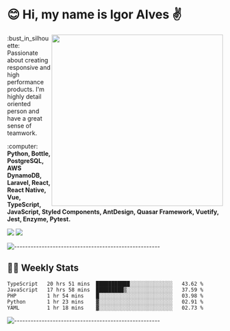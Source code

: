 # :blush: Hi, my name is Igor Alves :v:

<img src="https://github-readme-stats.vercel.app/api?username=iguit0&show_icons=true&count_private=true&theme=onedark" min-width="400px" max-width="400px" width="400px" align="right" />

<p align="left"> 
  :bust_in_silhouette: Passionate about creating responsive and high performance products.
  I'm highly detail oriented person and have a great sense of teamwork.
</p>

<p align="left">
  :computer: <strong>Python, Bottle, PostgreSQL, AWS DynamoDB, Laravel, React, React Native, Vue, TypeScript, JavaScript, Styled Components, AntDesign, Quasar Framework, Vuetify, Jest, Enzyme, Pytest.</strong>
</p>

<p align="left">
  <a href="https://www.linkedin.com/in/igor-lucio-alves" target="_blank" rel="noopener noreferrer" alt="Linkedin">
  <img src="https://img.shields.io/badge/LinkedIn-0077B5?style=for-the-badge&logo=linkedin&logoColor=white" /></a>

  <a href="https://t.me/iguit0" target="_blank" rel="noopener noreferrer" alt="Telegram">
  <img src="https://img.shields.io/badge/Telegram-2CA5E0?style=for-the-badge&logo=telegram&logoColor=white" /></a>
</p>

![-----------------------------------------------------](https://raw.githubusercontent.com/andreasbm/readme/master/assets/lines/aqua.png)

## :man_technologist: Weekly Stats
<!--START_SECTION:waka-->
```text
TypeScript   20 hrs 51 mins  ███████████░░░░░░░░░░░░░░   43.62 % 
JavaScript   17 hrs 58 mins  █████████▒░░░░░░░░░░░░░░░   37.59 % 
PHP          1 hr 54 mins    █░░░░░░░░░░░░░░░░░░░░░░░░   03.98 % 
Python       1 hr 23 mins    ▓░░░░░░░░░░░░░░░░░░░░░░░░   02.91 % 
YAML         1 hr 18 mins    ▓░░░░░░░░░░░░░░░░░░░░░░░░   02.73 % 
```
<!--END_SECTION:waka-->
![-----------------------------------------------------](https://raw.githubusercontent.com/andreasbm/readme/master/assets/lines/aqua.png)

